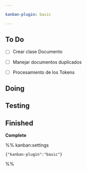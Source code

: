 ```yaml
---

kanban-plugin: basic

---
```


## To Do

- [ ] Crear clase Documento
- [ ] Manejar documentos duplicados
- [ ] Procesamiento de los Tokens


## Doing



## Testing



## Finished

**Complete**




%% kanban:settings
```
{"kanban-plugin":"basic"}
```
%%